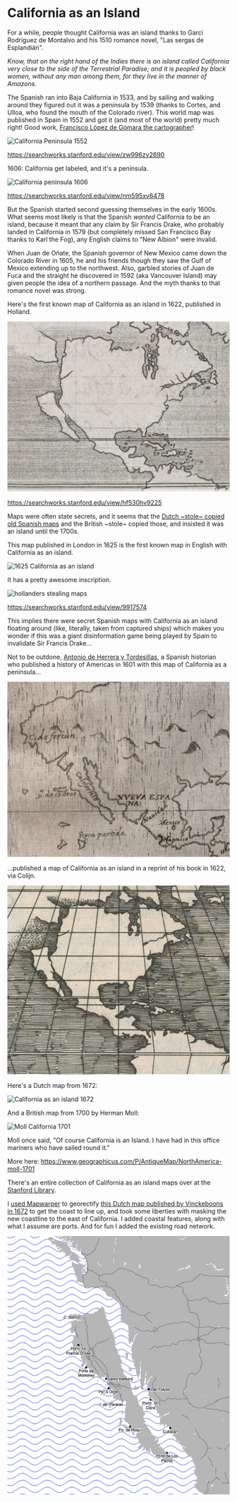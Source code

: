 # California as an Island

For a while, people thought California was an island thanks to Garci Rodríguez de Montalvo and his 1510 romance novel, "Las sergas de Esplandián". 

_Know, that on the right hand of the Indies there is an island called California very close to the side of the Terrestrial Paradise; and it is peopled by black women, without any man among them, for they live in the manner of Amazons._

The Spanish ran into Baja California in 1533, and by sailing and walking around they figured out it was a peninsula by 1539 (thanks to Cortes, and Ulloa, who found the mouth of the Colorado river). This world map was published in Spain in 1552 and got it (and most of the world) pretty much right! Good work, [Francisco López de Gómara the cartographer](https://searchworks.stanford.edu/view/zw996zy2690)!

![California Peninsula 1552](California%20peninsula%20--%20López%20de%20Gómara%2C%20Francisco%20ca.%201552.png)

https://searchworks.stanford.edu/view/zw996zy2690

1606: California get labeled, and it's a peninsula.

![California peninsula 1606](California%20peninsula%20García%20de%20Céspedes%201606.png)

https://searchworks.stanford.edu/view/nm595xv6478

But the Spanish started second guessing themselves in the early 1600s. What seems most likely is that the Spanish _wanted_ California to be an island, because it meant that any claim by Sir Francis Drake, who probably landed in California in 1579 (but completely missed San Francisco Bay thanks to Karl the Fog), any English claims to "New Albion" were invalid. 

When Juan de Oñate, the Spanish governor of New Mexico came down the Colorado River in 1605, he and his friends though they saw the Gulf of Mexico extending up to the northwest. Also, garbled stories of Juan de Fuca and the straight he discovered in 1592 (aka Vancouver Island) may given people the idea of a northern passage. And the myth thanks to that romance novel was strong. 

Here's the first known map of California as an island in 1622, published in Holland.

![first California island map](1622%20California%20as%20an%20island%20Colijn.png)

https://searchworks.stanford.edu/view/hf530hv9225

Maps were often state secrets, and it seems that the [Dutch ~stole~ copied old Spanish maps](https://searchworks.stanford.edu/view/9917574) and the British ~stole~ copied those, and insisted it was an island until the 1700s. 

This map published in London in 1625 is the first known map in English with California as an island.

![1625 California as an island](1625%20California%20as%20an%20island%20Briggs.png)

It has a pretty awesome inscription.

![hollanders stealing maps](california%20as%20an%20island%20map%20stolen%20by%20hollanders%201625.png)

https://searchworks.stanford.edu/view/9917574

This implies there were secret Spanish maps with California as an island floating around (like, literally, taken from captured ships) which makes you wonder if this was a giant disinformation game being played by Spain to invalidate Sir Francis Drake...

Not to be outdone, [Antonio de Herrera y Tordesillas](https://en.wikipedia.org/wiki/Antonio_de_Herrera_y_Tordesillas), a Spanish historian who published a history of Americas in 1601 with this map of California as a peninsula...

![1601 California as a peninsula via Herrera](1601%20California%20as%20a%20peninsula%20Herrera.jpg)

...published a map of California as an island in a reprint of his book in 1622, via Colijn.

![California as an island Herrera 1622](1622%20California%20as%20an%20Island%20Herrara.png)

Here's a Dutch map from 1672:

![California as an island 1672](https://github.com/burritojustice/california-as-an-island/blob/master/california%20as%20an%20island%201672%20Vinckeboons.png)

And a British map from 1700 by Herman Moll:

![Moll California 1701](California%20Moll%201701.png)

Moll once said, "Of course California is an Island. I have had in this office mariners who have sailed round it."

More here: https://www.geographicus.com/P/AntiqueMap/NorthAmerica-moll-1701

There's an entire collection of California as an island maps over at the [Stanford Library](https://searchworks.stanford.edu/view/zb871zd0767).


I [used Mapwarper](https://mapwarper.net/maps/44894) to georectify [this Dutch map published by Vinckeboons in 1672](https://loc.gov/resource/g3291s.mf000074/?r=0.107,0.062,0.954,0.502,0) to get the coast to line up, and took some liberties with masking the new coastline to the east of California. I added coastal features, along with what I assume are ports. And for fun I added the existing road network.

![California as an island via Tangram](california%20as%20an%20island.png)





